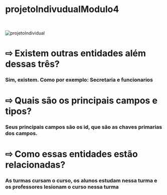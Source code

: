 # projetoIndivudualModulo4

<br>

![projetoIndividual](https://user-images.githubusercontent.com/114102116/215569795-585329d8-8222-4c0a-aa10-223d7bba10cc.PNG)

<h1>⇨ Existem outras entidades além dessas três?</h1>
<h3>Sim, existem. Como por exemplo: Secretaria e funcionarios </h3>

<h1>⇨ Quais são os principais campos e tipos?</h1>

<h3>Seus principais campos são os id, que são as chaves primarias dos campos. </h3>

<h1>⇨ Como essas entidades estão relacionadas? </h1>

<h3>As turmas cursam o curso, os alunos estudam nessa turma e os professores lesionam o curso nessa turma</h3>



